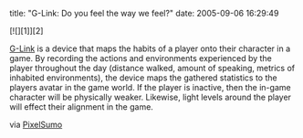 title: "G-Link: Do you feel the way we feel?"
date: 2005-09-06 16:29:49 

<div class='PostIcon' markdown='1'>[![][1]][2]</div>

[G-Link][2] is a device that maps the habits of a player onto their character in a game. By recording the actions and environments experienced by the player throughout the day (distance walked, amount of speaking, metrics of inhabited environments), the device maps the gathered statistics to the players avatar in the game world. If the player is inactive, then the in-game character will be physically weaker. Likewise, light levels around the player will effect their alignment in the game.

via [PixelSumo][3]

   [1]: /images/2005-09-06-g-link-do-you-feel-the-way-we-feel/glink.jpg
   [2]: http://miolnir.co.uk/glink/
   [3]: http://www.pixelsumo.com

